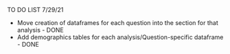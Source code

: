 TO DO LIST 7/29/21

* Move creation of dataframes for each question into the section for that analysis - DONE
* Add demographics tables for each analysis/Question-specific dataframe - DONE